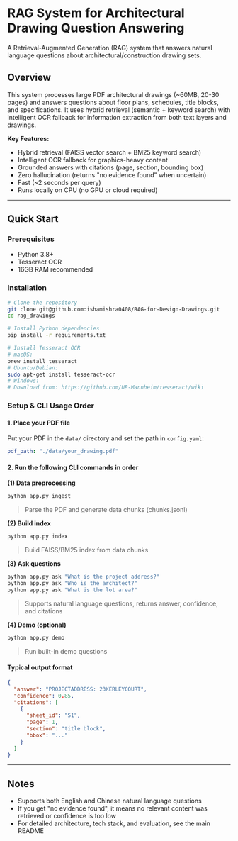 # RAG System for Architectural Drawing Question Answering

A Retrieval-Augmented Generation (RAG) system that answers natural language questions about architectural/construction drawing sets.

## Overview

This system processes large PDF architectural drawings (~60MB, 20-30 pages) and answers questions about floor plans, schedules, title blocks, and specifications. It uses hybrid retrieval (semantic + keyword search) with intelligent OCR fallback for information extraction from both text layers and drawings.

**Key Features:**
- Hybrid retrieval (FAISS vector search + BM25 keyword search)
- Intelligent OCR fallback for graphics-heavy content
- Grounded answers with citations (page, section, bounding box)
- Zero hallucination (returns "no evidence found" when uncertain)
- Fast (~2 seconds per query)
- Runs locally on CPU (no GPU or cloud required)

---

## Quick Start

### Prerequisites
- Python 3.8+
- Tesseract OCR
- 16GB RAM recommended

### Installation
```bash
# Clone the repository
git clone git@github.com:ishamishra0408/RAG-for-Design-Drawings.git
cd rag_drawings

# Install Python dependencies
pip install -r requirements.txt

# Install Tesseract OCR
# macOS:
brew install tesseract
# Ubuntu/Debian:
sudo apt-get install tesseract-ocr
# Windows:
# Download from: https://github.com/UB-Mannheim/tesseract/wiki
```

### Setup & CLI Usage Order

#### 1. Place your PDF file
Put your PDF in the `data/` directory and set the path in `config.yaml`:
```yaml
pdf_path: "./data/your_drawing.pdf"
```

#### 2. Run the following CLI commands in order

**(1) Data preprocessing**
```bash
python app.py ingest
```
> Parse the PDF and generate data chunks (chunks.jsonl)

**(2) Build index**
```bash
python app.py index
```
> Build FAISS/BM25 index from data chunks

**(3) Ask questions**
```bash
python app.py ask "What is the project address?"
python app.py ask "Who is the architect?"
python app.py ask "What is the lot area?"
```
> Supports natural language questions, returns answer, confidence, and citations

**(4) Demo (optional)**
```bash
python app.py demo
```
> Run built-in demo questions

#### Typical output format
```json
{
  "answer": "PROJECTADDRESS: 23KERLEYCOURT",
  "confidence": 0.85,
  "citations": [
    {
      "sheet_id": "S1",
      "page": 1,
      "section": "title block",
      "bbox": "..."
    }
  ]
}
```

---

## Notes
- Supports both English and Chinese natural language questions
- If you get "no evidence found", it means no relevant content was retrieved or confidence is too low
- For detailed architecture, tech stack, and evaluation, see the main README

